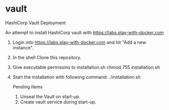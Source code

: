 # vault
HashiCorp Vault Deployment

An attempt to install HashiCorp vault with https://labs.play-with-docker.com
1. Login into https://labs.play-with-docker.com and hit "Add a new instance".
2. In the shell Clone this repository.
3. Give executable permissins to installation.sh
   chmod 755 installation.sh
4. Start the installation with following command:
   ./installation.sh
   
   
   Pending Items
   1. Unseal the Vault on start-up.
   2. Create vault service during start-up.
   
